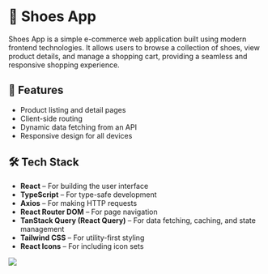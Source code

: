 # 👟 Shoes App

Shoes App is a simple e-commerce web application built using modern frontend technologies. It allows users to browse a collection of shoes, view product details, and manage a shopping cart, providing a seamless and responsive shopping experience.

## 🚀 Features

- Product listing and detail pages
- Client-side routing
- Dynamic data fetching from an API
- Responsive design for all devices

## 🛠️ Tech Stack

- **React** – For building the user interface
- **TypeScript** – For type-safe development
- **Axios** – For making HTTP requests
- **React Router DOM** – For page navigation
- **TanStack Query (React Query)** – For data fetching, caching, and state management
- **Tailwind CSS** – For utility-first styling
- **React Icons** – For including icon sets


![](shoes.gif)
